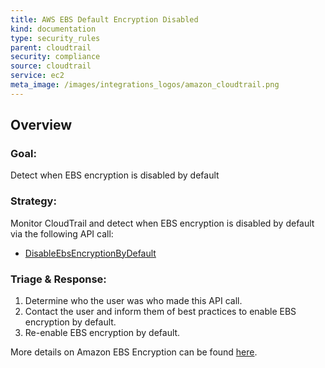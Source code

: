 ```yaml
---
title: AWS EBS Default Encryption Disabled
kind: documentation
type: security_rules
parent: cloudtrail
security: compliance
source: cloudtrail
service: ec2
meta_image: /images/integrations_logos/amazon_cloudtrail.png
---
```


## Overview

### **Goal:**
Detect when EBS encryption is disabled by default 

### **Strategy:**
Monitor CloudTrail and detect when EBS encryption is disabled by default via the following API call:
* [DisableEbsEncryptionByDefault][1]

### **Triage & Response:**
1. Determine who the user was who made this API call.
2. Contact the user and inform them of best practices to enable EBS encryption by default.
3. Re-enable EBS encryption by default.

More details on Amazon EBS Encryption can be found [here][2].

[1]: https://docs.aws.amazon.com/AWSEC2/latest/APIReference/API_DisableEbsEncryptionByDefault.html
[2]: https://docs.aws.amazon.com/AWSEC2/latest/UserGuide/EBSEncryption.html
